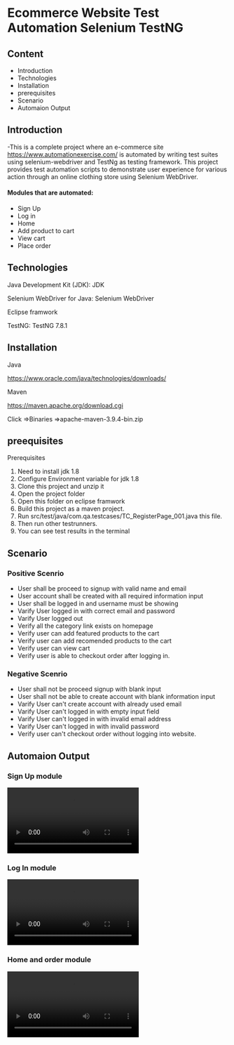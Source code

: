 
# Ecommerce Website Test Automation Selenium TestNG

## Content 

* Introduction
* Technologies
* Installation
* prerequisites
* Scenario
* Automaion Output 

## Introduction
-This is a complete project where an e-commerce site https://www.automationexercise.com/ is automated by writing test suites using selenium-webdriver and TestNg as testing framework. This project provides test automation scripts to demonstrate user experience for various action through an online clothing store using Selenium WebDriver.

#### Modules that are automated:
* Sign Up 
* Log in
* Home
* Add product to cart 
* View cart
* Place order


## Technologies
Java Development Kit (JDK): JDK

Selenium WebDriver for Java: Selenium WebDriver

Eclipse framwork


TestNG: TestNG 7.8.1

## Installation
Java

https://www.oracle.com/java/technologies/downloads/

Maven

https://maven.apache.org/download.cgi

Click =>Binaries
=>apache-maven-3.9.4-bin.zip


## preequisites

Prerequisites

1. Need to install jdk 1.8 
2. Configure Environment variable for jdk 1.8 
3. Clone this project and unzip it
4. Open the project folder
5. Open this folder on eclipse framwork
6. Build this project as a maven project.
7. Run src/test/java/com.qa.testcases/TC_RegisterPage_001.java this file.
8. Then run other testrunners.
9. You can see test results in the terminal


## Scenario

### Positive Scenrio

* User shall be proceed to signup with valid name and email
* User account shall be created with all required information input
* User shall be logged in and username must be showing
* Varify User logged in with correct email and password
* Varify User logged out
* Verify all the category link exists on homepage
* Verify user can add featured products to the cart
* Verify user can add recomended products to the cart
* Verify user can view cart
* Verify user is able to checkout order after logging in.


### Negative Scenrio

* User shall not be proceed signup with blank input
* User shall not be able to create account with blank information input
* Varify User can't create account with already used email
* Varify User can't logged in with empty input field
* Varify User can't logged in with invalid email address
* Varify User can't logged in with invalid password
* Verify user can't checkout order without logging into website.

## Automaion Output 

### Sign Up module 

<video src="Ecom_RegisterPage-1.mp4" controls title="Sign_Up_Module"></video>

### Log In module 

<video src="Ecom_LogInPage.mp4" controls title="LogIn_Module"></video>

### Home and order module 
<video src="Ecom_Home_Order-1.mp4" controls title="Order_Module"></video>